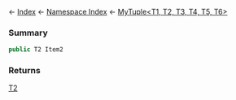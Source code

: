 ← [Index](Api-Index) ← [Namespace Index](Namespace-Index) ← [MyTuple\<T1, T2, T3, T4, T5, T6\>](VRage.MyTuple`6)

### Summary

```csharp
public T2 Item2
```

### Returns

[T2]()


